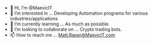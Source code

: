 - 👋 Hi, I’m @MaevicIT
- 👀 I’m interested in ...
      Developing Automation programs for various industries/applications
- 🌱 I’m currently learning ...
      As much as possible.
- 💞️ I’m looking to collaborate on ...
      Crypto trading bots.
- 📫 How to reach me ...
      Matt.Raper@MaevicIT.com

<!---
MaevicIT/MaevicIT is a ✨ special ✨ repository because its `README.md` (this file) appears on your GitHub profile.
You can click the Preview link to take a look at your changes.
--->
